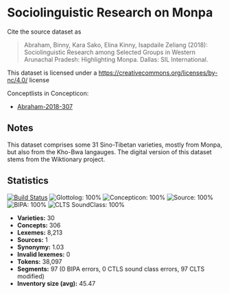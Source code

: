 # Sociolinguistic Research on Monpa

Cite the source dataset as

> Abraham, Binny, Kara Sako, Elina Kinny, Isapdaile Zeliang (2018):  Sociolinguistic Research among Selected Groups in Western Arunachal Pradesh: Highlighting Monpa. Dallas: SIL International.

This dataset is licensed under a https://creativecommons.org/licenses/by-nc/4.0/ license

Conceptlists in Concepticon:
- [Abraham-2018-307](http://concepticon.clld.org/contributions/Abraham-2018-307)

## Notes

This dataset comprises some 31 Sino-Tibetan varieties, mostly from Monpa, but also from the Kho-Bwa langauges. The digital version of this dataset stems from the Wiktionary project.



## Statistics


[![Build Status](https://travis-ci.org/lexibank/abrahammonpa.svg?branch=master)](https://travis-ci.org/lexibank/abrahammonpa)
![Glottolog: 100%](https://img.shields.io/badge/Glottolog-100%25-brightgreen.svg "Glottolog: 100%")
![Concepticon: 100%](https://img.shields.io/badge/Concepticon-100%25-brightgreen.svg "Concepticon: 100%")
![Source: 100%](https://img.shields.io/badge/Source-100%25-brightgreen.svg "Source: 100%")
![BIPA: 100%](https://img.shields.io/badge/BIPA-100%25-brightgreen.svg "BIPA: 100%")
![CLTS SoundClass: 100%](https://img.shields.io/badge/CLTS%20SoundClass-100%25-brightgreen.svg "CLTS SoundClass: 100%")

- **Varieties:** 30
- **Concepts:** 306
- **Lexemes:** 8,213
- **Sources:** 1
- **Synonymy:** 1.03
- **Invalid lexemes:** 0
- **Tokens:** 38,097
- **Segments:** 97 (0 BIPA errors, 0 CTLS sound class errors, 97 CLTS modified)
- **Inventory size (avg):** 45.47
